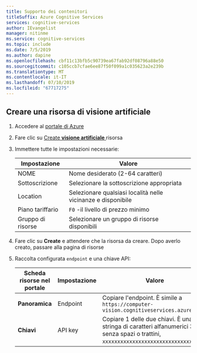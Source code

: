 ```yaml
---
title: Supporto dei contenitori
titleSuffix: Azure Cognitive Services
services: cognitive-services
author: IEvangelist
manager: nitinme
ms.service: cognitive-services
ms.topic: include
ms.date: 7/5/2019
ms.author: dapine
ms.openlocfilehash: cbf11c13bfb5c90739ea67fab92df08796a88e50
ms.sourcegitcommit: c105ccb7cfae6ee87f50f099a1c035623a2e239b
ms.translationtype: MT
ms.contentlocale: it-IT
ms.lasthandoff: 07/10/2019
ms.locfileid: "67717275"
---
```

## <a name="create-an-computer-vision-resource"></a>Creare una risorsa di visione artificiale

1. Accedere al [portale di Azure](https://portal.azure.com)
1. Fare clic su [Create **visione artificiale** ](https://ms.portal.azure.com/#create/Microsoft.CognitiveServicesComputerVision) risorsa
1. Immettere tutte le impostazioni necessarie:

    |Impostazione|Valore|
    |--|--|
    |NOME|Nome desiderato (2-64 caratteri)|
    |Sottoscrizione|Selezionare la sottoscrizione appropriata|
    |Location|Selezionare qualsiasi località nelle vicinanze e disponibile|
    |Piano tariffario|`F0` -il livello di prezzo minimo|
    |Gruppo di risorse|Selezionare un gruppo di risorse disponibili|

1. Fare clic su **Create** e attendere che la risorsa da creare. Dopo averlo creato, passare alla pagina di risorse
1. Raccolta configurata `endpoint` e una chiave API:

    |Scheda risorse nel portale|Impostazione|Valore|
    |--|--|--|
    |**Panoramica**|Endpoint|Copiare l'endpoint. È simile a `https://computer-vision.cognitiveservices.azure.com/`|
    |**Chiavi**|API key|Copiare 1 delle due chiavi. È una stringa di caratteri alfanumerici 32 senza spazi o trattini, `xxxxxxxxxxxxxxxxxxxxxxxxxxxxxxxx`.|
